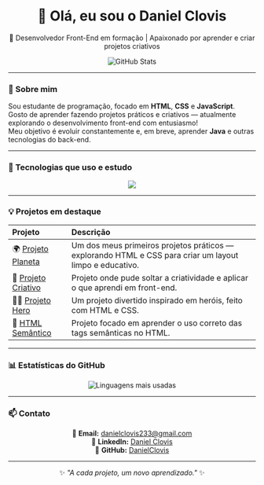 <div align="center">
  <h1>👋 Olá, eu sou o Daniel Clovis</h1>
  <p>🎨 Desenvolvedor Front-End em formação | Apaixonado por aprender e criar projetos criativos</p>
  
  <img src="https://github-readme-stats.vercel.app/api?username=DanielClovis&show_icons=true&theme=radical" alt="GitHub Stats"/>
</div>

---

### 🧠 Sobre mim

Sou estudante de programação, focado em **HTML**, **CSS** e **JavaScript**.  
Gosto de aprender fazendo projetos práticos e criativos — atualmente explorando o desenvolvimento front-end com entusiasmo!  
Meu objetivo é evoluir constantemente e, em breve, aprender **Java** e outras tecnologias do back-end.  

---

### 🚀 Tecnologias que uso e estudo

<div align="center">
  <img src="https://skillicons.dev/icons?i=html,css,javascript,git,github,vscode" />
</div>

---

### 💡 Projetos em destaque

| Projeto | Descrição |
|:--------|:-----------|
| 🌍 [Projeto Planeta](https://github.com/DanielClovis/Projeto-Planeta) | Um dos meus primeiros projetos práticos — explorando HTML e CSS para criar um layout limpo e educativo. |
| 🎨 [Projeto Criativo](https://github.com/DanielClovis/Projeto-Criativo) | Projeto onde pude soltar a criatividade e aplicar o que aprendi em front-end. |
| 🦸‍♂️ [Projeto Hero](https://github.com/DanielClovis/Projeto-Hero) | Um projeto divertido inspirado em heróis, feito com HTML e CSS. |
| 🧩 [HTML Semântico](https://github.com/DanielClovis/HTML-Semantico) | Projeto focado em aprender o uso correto das tags semânticas no HTML. |

---

### 📊 Estatísticas do GitHub

<div align="center">
  <img src="https://github-readme-stats.vercel.app/api/top-langs/?username=DanielClovis&layout=compact&theme=radical" alt="Linguagens mais usadas"/>
</div>

---

### 📫 Contato

<div align="center">
  
📧 **Email:** danielclovis233@gmail.com  
🔗 **LinkedIn:** [Daniel Clovis](https://www.linkedin.com/in/daniel-clovis-9b8107376/)  
🐙 **GitHub:** [DanielClovis](https://github.com/DanielClovis)

</div>

---

<div align="center">
  
✨ _"A cada projeto, um novo aprendizado."_ ✨

</div>
